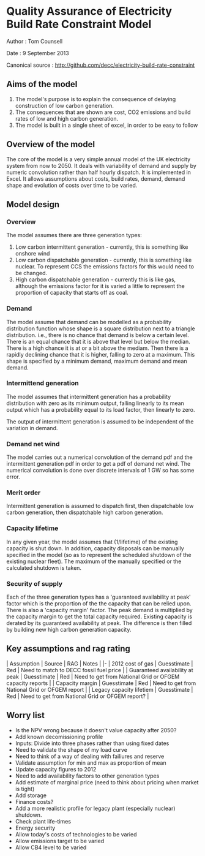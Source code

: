# Quality Assurance of Electricity Build Rate Constraint Model

Author
  : Tom Counsell

Date
  : 9 September 2013

Canonical source
  : http://github.com/decc/electricity-build-rate-constraint

## Aims of the model

1. The model's purpose is to explain the consequence of delaying construction of low carbon generation.
2. The consequences that are shown are cost, CO2 emissions and build rates of low and high carbon generation.
3. The model is built in a single sheet of excel, in order to be easy to follow

## Overview of the model 

The core of the model is a very simple annual model of the UK electricity system from now to 2050. It deals with variability of demand and supply by numeric convolution rather than half hourly dispatch. It is implemented in Excel. It allows assumptions about costs, build rates, demand, demand shape and evolution of costs over time to be varied.

## Model design

### Overview

The model assumes there are three generation types:

1. Low carbon intermittent generation - currently, this is something like onshore wind
2. Low carbon dispatchable generation - currently, this is something like nuclear. To represent CCS the emissions factors for this would need to be changed.
3. High carbon dispatchable generation - currently this is like gas, although the emissions factor for it is varied a little to represent the proportion of capacity that starts off as coal.

### Demand

The model assume that demand can be modelled as a probability distribution function whose shape is a square distribution next to a triangle distribution. i.e., there is no chance that demand is below a certain level. There is an equal chance that it is above that level but below the median. There is a high chance it is at or a bit above the mediam. Then there is a rapidly declining chance that it is higher, falling to zero at a maximum. This shape is specified by a minimum demand, maximum demand and mean demand.

### Intermittend generation

The model assumes that intermittent generation has a probability distribution with zero as its minimum output, falling linearly to its mean output which has a probability equal to its load factor, then linearly to zero.

The output of intermittent generation is assumed to be independent of the variation in demand.

### Demand net wind

The model carries out a numerical convolution of the demand pdf and the intermittent generation pdf in order to get a pdf of demand net wind. The numerical convolution is done over discrete intervals of 1 GW so has some error.

### Merit order

Intermittent generation is assumed to dispatch first, then dispatchable low carbon generation, then dispatchable high carbon generation.

### Capacity lifetime

In any given year, the model assumes that (1/lifetime) of the existing capacity is shut down. In addition, capacity disposals can be manually specified in the model (so as to represent the scheduled shutdown of the existing nuclear fleet). The maximum of the manually specified or the calculated shutdown is taken.

### Security of supply

Each of the three generation types has a 'guaranteed availability at peak' factor which is the proportion of the the capacity that can be relied upon. There is also a 'capacity margin' factor. The peak demand is multiplied by the capacity margin to get the total capacity required. Existing capacity is derated by its guaranteed availability at peak. The difference is then filled by building new high carbon generation capacity.

## Key assumptions and rag rating

| Assumption        | Source                      | RAG | Notes                                   |
|-
| 2012 cost of gas  | Guesstimate                 | Red | Need to match to DECC fossil fuel price |
| Guaranteed availability at peak | Guesstimate   | Red | Need to get from National Grid or OFGEM capacity reports |
| Capacity margin | Guesstimate | Red | Need to get from National Grid or OFGEM report |
| Legacy capacity lifetiem | Guesstimate | Red | Need to get from National Grid or OFGEM report? |

## Worry list

* Is the NPV wrong because it doesn't value capacity after 2050?
* Add known decomissioning profile
* Inputs: Divide into three phases rather than using fixed dates
* Need to validate the shape of my load curve
* Need to think of a way of dealing with failiures and reserve
* Validate assumption for min and max as proportion of mean
* Update capacity figures to 2012
* Need to add availability factors to other generation types
* Add estimate of marginal price (need to think about pricing when market is tight)
* Add storage
* Finance costs?
* Add a more realistic profile for legacy plant (especially nuclear) shutdown.
* Check plant life-times
* Energy security
* Allow today's costs of technologies to be varied
* Allow emissions target to be varied
* Allow CB4 level to be varied
